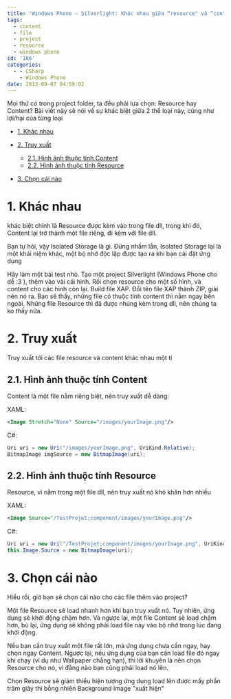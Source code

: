 ```yaml
---
title: 'Windows Phone – Silverlight: Khác nhau giữa “resource" và “content"'
tags:
  - content
  - file
  - project
  - resource
  - windows phone
id: '186'
categories:
  - - CSharp
    - Windows Phone
date: 2013-09-07 04:59:02
---
```


Mọi thứ có trong project folder, ta đều phải lựa chọn: Resource hay Content? Bài viết này sẽ nói về sự khác biệt giữa 2 thể loại này, cũng như lợi/hại của từng loại
<!-- more -->
*   [1. Khác nhau](#1-khác-nhau)
*   [2. Truy xuất](#2-truy-xuất)
    
    *   [2.1. Hình ảnh thuộc tính Content](#21-hình-ảnh-thuộc-tính-content)
    *   [2.2. Hình ảnh thuộc tính Resource](#22-hình-ảnh-thuộc-tính-resource)
*   [3. Chọn cái nào](#3-chọn-cái-nào)

# 1. Khác nhau

khác biệt chính là Resource được kèm vào trong file dll, trong khi đó, Content lại trở thành một file riêng, đi kèm với file dll.

Bạn tự hỏi, vậy Isolated Storage là gì. Đừng nhầm lẫn, Isolated Storage lại là một khái niệm khác, một bộ nhớ độc lập được tạo ra khi bạn cài đặt ứng dụng

Hãy làm một bài test nhỏ. Tạo một project Silverlight (Windows Phone cho dễ :3 ), thêm vào vài cái hình. Rồi chọn resource cho một số hình, và content cho các hình còn lại. Build file XAP. Đổi tên file XAP thành ZIP, giải nén nó ra. Bạn sẽ thấy, những file có thuộc tính content thì nằm ngay bên ngoài. Những file Resource thì đã được nhúng kèm trong dll, nên chúng ta ko thấy nữa.

# 2. Truy xuất

Truy xuất tới các file resource và content khác nhau một tí

## 2.1. Hình ảnh thuộc tính Content

Content là một file nằm riêng biệt, nên truy xuất dễ dàng:

XAML:

```xml
<Image Stretch="None" Source="/images/yourImage.png"/>
```

C#:

```csharp
Uri uri = new Uri("/images/yourImage.png", UriKind.Relative);
BitmapImage imgSource = new BitmapImage(uri);
```

## 2.2. Hình ảnh thuộc tính Resource

Resource, vì nằm trong một file dll, nên truy xuất nó khó khăn hơn nhiều

XAML:

```xml
<Image Source="/TestProjet;component/images/yourImage.png"/>
```

C#:

```csharp
Uri uri = new Uri("/TestProjet;component/images/yourImage.png", UriKind.Relative);
this.Image.Source = new BitmapImage(uri);
```

# 3. Chọn cái nào

Hiểu rồi, giờ bạn sẽ chọn cái nào cho các file thêm vào project?

Một file Resource sẽ load nhanh hơn khi bạn truy xuất nó. Tuy nhiên, ứng dụng sẽ khởi động chậm hơn. Và ngược lại, một file Content sẽ load chậm hơn, bù lại, ứng dụng sẽ không phải load file này vào bộ nhớ trong lúc đang khởi động.

Nếu bạn cần truy xuất một file rất lớn, mà ứng dụng chưa cần ngay, hay chọn ngay Content. Ngược lại, nếu ứng dụng của bạn cần load file đó ngay khi chạy (ví dụ như Wallpaper chẳng hạn), thì lời khuyên là nên chọn Resource cho nó, vì đằng nào bạn cũng phải load nó lên.

Chọn Resource sẽ giảm thiểu hiện tượng ứng dụng load lên được mấy phần trăm giây thì bỗng nhiên Background Image "xuất hiện"